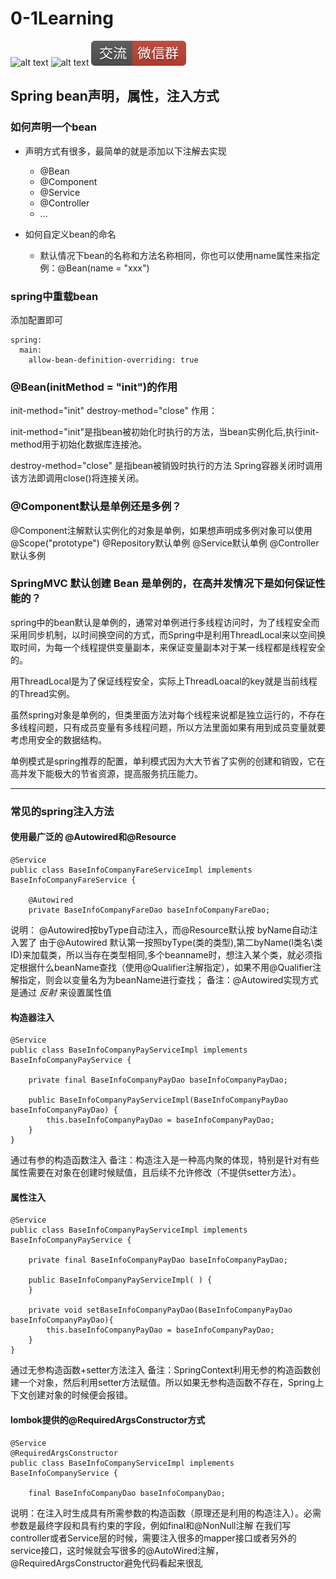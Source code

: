 # 0-1Learning

![alt text](../../static/common/svg/luoxiaosheng.svg "公众号")
![alt text](../../static/common/svg/luoxiaosheng_learning.svg "学习")
![alt text](../../static/common/svg/luoxiaosheng_wechat.svg "微信")


## Spring bean声明，属性，注入方式

### 如何声明一个bean 
- 声明方式有很多，最简单的就是添加以下注解去实现
  - @Bean
  - @Component
  - @Service
  - @Controller
  - ...

- 如何自定义bean的命名
  - 默认情况下bean的名称和方法名称相同，你也可以使用name属性来指定
  例：@Bean(name = "xxx")

### spring中重载bean
添加配置即可
```
spring:
  main:
    allow-bean-definition-overriding: true
```

### @Bean(initMethod = "init")的作用
init-method="init"  destroy-method="close" 作用：

init-method="init"是指bean被初始化时执行的方法，当bean实例化后,执行init-method用于初始化数据库连接池。

destroy-method="close" 是指bean被销毁时执行的方法   Spring容器关闭时调用该方法即调用close()将连接关闭。

### @Component默认是单例还是多例？
@Component注解默认实例化的对象是单例，如果想声明成多例对象可以使用@Scope("prototype")
@Repository默认单例
@Service默认单例
@Controller默认多例

### SpringMVC 默认创建 Bean 是单例的，在高并发情况下是如何保证性能的？
spring中的bean默认是单例的，通常对单例进行多线程访问时，为了线程安全而采用同步机制，以时间换空间的方式，而Spring中是利用ThreadLocal来以空间换取时间，为每一个线程提供变量副本，来保证变量副本对于某一线程都是线程安全的。

用ThreadLocal是为了保证线程安全，实际上ThreadLoacal的key就是当前线程的Thread实例。

虽然spring对象是单例的，但类里面方法对每个线程来说都是独立运行的，不存在多线程问题，只有成员变量有多线程问题，所以方法里面如果有用到成员变量就要考虑用安全的数据结构。

单例模式是spring推荐的配置，单利模式因为大大节省了实例的创建和销毁，它在高并发下能极大的节省资源，提高服务抗压能力。


---
### 常见的spring注入方法

#### 使用最广泛的 @Autowired和@Resource
```
@Service
public class BaseInfoCompanyFareServiceImpl implements BaseInfoCompanyFareService {

    @Autowired
    private BaseInfoCompanyFareDao baseInfoCompanyFareDao;
```
说明：
@Autowired按byType自动注入，而@Resource默认按 byName自动注入罢了
由于@Autowired 默认第一按照byType(类的类型),第二byName(l类名\类ID)来加载类，所以当存在类型相同,多个beanname时，想注入某个类，就必须指定根据什么beanName查找（使用@Qualifier注解指定），如果不用@Qualifier注解指定，则会以变量名为为beanName进行查找；
备注：@Autowired实现方式是通过 *反射* 来设置属性值

#### 构造器注入
```
@Service
public class BaseInfoCompanyPayServiceImpl implements BaseInfoCompanyPayService {

    private final BaseInfoCompanyPayDao baseInfoCompanyPayDao;

    public BaseInfoCompanyPayServiceImpl(BaseInfoCompanyPayDao baseInfoCompanyPayDao) {
        this.baseInfoCompanyPayDao = baseInfoCompanyPayDao;
    }
}
```
通过有参的构造函数注入
备注：构造注入是一种高内聚的体现，特别是针对有些属性需要在对象在创建时候赋值，且后续不允许修改（不提供setter方法）。

#### 属性注入
```
@Service
public class BaseInfoCompanyPayServiceImpl implements BaseInfoCompanyPayService {

    private final BaseInfoCompanyPayDao baseInfoCompanyPayDao;

    public BaseInfoCompanyPayServiceImpl( ) {
    }
    
    private void setBaseInfoCompanyPayDao(BaseInfoCompanyPayDao baseInfoCompanyPayDao){
    	this.baseInfoCompanyPayDao = baseInfoCompanyPayDao;
    }
}
```
通过无参构造函数+setter方法注入
备注：SpringContext利用无参的构造函数创建一个对象，然后利用setter方法赋值。所以如果无参构造函数不存在，Spring上下文创建对象的时候便会报错。

#### lombok提供的@RequiredArgsConstructor方式
```
@Service
@RequiredArgsConstructor
public class BaseInfoCompanyServiceImpl implements BaseInfoCompanyService {

    final BaseInfoCompanyDao baseInfoCompanyDao;
```
说明：在注入时生成具有所需参数的构造函数（原理还是利用的构造注入）。必需参数是最终字段和具有约束的字段，例如final和@NonNull注解
在我们写controller或者Service层的时候，需要注入很多的mapper接口或者另外的service接口，这时候就会写很多的@AutoWired注解，@RequiredArgsConstructor避免代码看起来很乱

